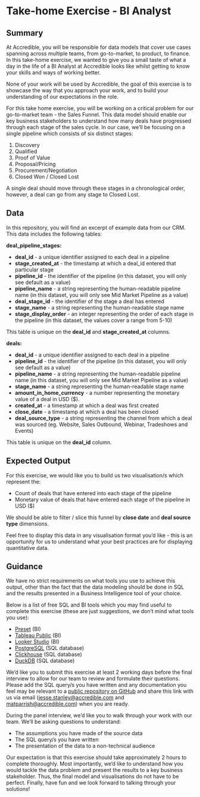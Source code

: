 # Take-home Exercise - BI Analyst 

## Summary
At Accredible, you will be responsible for data models that cover use cases spanning across multiple teams, from go-to-market, to product, to finance. In this take-home exercise, we wanted to give you a small taste of what a day in the life of a BI Analyst at Accredible looks like whilst getting to know your skills and ways of working better. 

None of your work will be used by Accredible, the goal of this exercise is to showcase the way that you approach your work, and to build your understanding of our expectations in the role.

For this take home exercise, you will be working on a critical problem for our go-to-market team - the Sales Funnel. This data model should enable our key business stakeholders to understand how many deals have progressed through each stage of the sales cycle. In our case, we’ll be focusing on a single pipeline which consists of six distinct stages:
1. Discovery
2. Qualified
3. Proof of Value
4. Proposal/Pricing
5. Procurement/Negotiation
6. Closed Won / Closed Lost

A single deal should move through these stages in a chronological order, however, a deal can go from any stage to Closed Lost. 

## Data

In this repository, you will find an excerpt of example data from our CRM. This data includes the following tables:

**deal_pipeline_stages:**
- **deal_id** - a unique identifier assigned to each deal in a pipeline 
- **stage_created_at** - the timestamp at which a deal_id entered that particular stage
- **pipeline_id** - the identifier of the pipeline (in this dataset, you will only see default as a value)
- **pipeline_name** - a string representing the human-readable pipeline name (in this dataset, you will only see Mid Market Pipeline as a value)
- **deal_stage_id** - the identifier of the stage a deal has entered
- **stage_name** - a string representing the human-readable stage name
- **stage_display_order** - an integer representing the order of each stage in the pipeline (in this dataset, the values cover a range from 5-10) 

This table is unique on the **deal_id** and **stage_created_at** columns.

**deals:**
- **deal_id** - a unique identifier assigned to each deal in a pipeline 
- **pipeline_id** - the identifier of the pipeline (in this dataset, you will only see default as a value)
- **pipeline_name** - a string representing the human-readable pipeline name (in this dataset, you will only see Mid Market Pipeline as a value)
- **stage_name** - a string representing the human-readable stage name
- **amount_in_home_currency** - a number representing the monetary value of a deal in USD ($).
- **created_at** - a timestamp at which a deal was first created
- **close_date** - a timestamp at which a deal has been closed
- **deal_source_type** - a string representing the channel from which a deal was sourced (eg. Website, Sales Outbound, Webinar, Tradeshows and Events)

This table is unique on the **deal_id** column.

## Expected Output
For this exercise, we would like you to build us two visualisation/s which represent the:
- Count of deals that have entered into each stage of the pipeline
- Monetary value of deals that have entered each stage of the pipeline in USD ($)

We should be able to filter / slice this funnel by **close date** and **deal source type** dimensions. 

Feel free to display this data in any visualisation format you’d like - this is an opportunity for us to understand what your best practices are for displaying quantitative data.

## Guidance
We have no strict requirements on what tools you use to achieve this output, other than the fact that the data modeling should be done in SQL and the results presented in a Business Intelligence tool of your choice. 

Below is a list of free SQL and BI tools which you may find useful to complete this exercise (these are just suggestions, we don’t mind what tools you use):
- [Preset](https://preset.io/) (BI)
- [Tableau Public](https://public.tableau.com/app/discover) (BI)
- [Looker Studio](https://cloud.google.com/looker-studio?hl=en) (BI)
- [PostgreSQL](https://www.postgresql.org/) (SQL database)
- [Clickhouse](https://clickhouse.com/) (SQL database)
- [DuckDB](https://duckdb.org/) (SQL database)

We’d like you to submit this exercise at least 2 working days before the final interview to allow for our team to review and formulate their questions. Please add the SQL query/s you have written and any documentation you feel may be relevant to a [public repository on GitHub](https://docs.github.com/en/repositories/creating-and-managing-repositories/quickstart-for-repositories) and share this link with us via email (jesse.stanley@accredible.com and matparrish@accredible.com) when you are ready. 

During the panel interview, we’d like you to walk through your work with our team. We’ll be asking questions to understand:
- The assumptions you have made of the source data
- The SQL query/s you have written 
- The presentation of the data to a non-technical audience

Our expectation is that this exercise should take approximately 2 hours to complete thoroughly. Most importantly, we’d like to understand how you would tackle the data problem and present the results to a key business stakeholder. Thus, the final model and visualisations do not have to be perfect. Finally, have fun and we look forward to talking through your solutions! 
 
